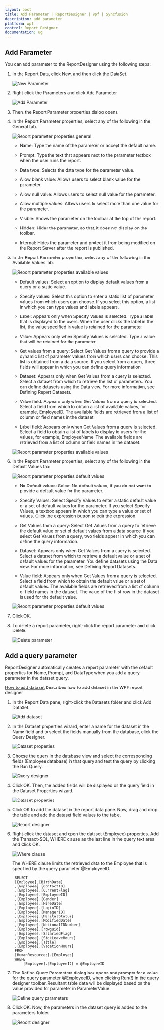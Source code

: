```yaml
---
layout: post
title: Add Parameter | ReportDesigner | wpf | Syncfusion
description: add parameter
platform: wpf
control: Report Designer
documentation: ug
---
```


## Add Parameter

You can add parameter to the ReportDesigner using the following steps:

1. In the Report Data, click New, and then click the DataSet.

   ![New Parameter](Add-Parameter_images/Add-Parameter_img1.png)

2. Right-click the Parameters and click Add Parameter.

   ![Add Parameter](Add-Parameter_images/Add-Parameter_img2.png)

3. Then, the Report Parameter properties dialog opens.

4. In the Report Parameter properties, select any of the following in the General tab.

   ![Report parameter properties general](Add-Parameter_images/Add-Parameter_img3.png)

   * Name: Type the name of the parameter or accept the default name. 
   
   * Prompt:  Type the text that appears next to the parameter textbox when the user runs the report.
   
   * Data type: Selects the data type for the parameter value.
   
   * Allow blank value: Allows users to select blank value for the parameter.
   
   * Allow null value: Allows users to select null value for the parameter.
   
   * Allow multiple values: Allows users to select more than one value for the parameter. 
   
   * Visible: Shows the parameter on the toolbar at the top of the report.
   
   * Hidden: Hides the parameter, so that, it does not display on the toolbar. 
   
   * Internal: Hides the parameter and protect it from being modified on the Report Server after the report is published. 

5. In the Report Parameter properties, select any of the following in the Available Values tab. 

   ![Report parameter properties available values](Add-Parameter_images/Add-Parameter_img4.png)

   * Default values: Select an option to display default values from a query or a static value.

   * Specify values: Select this option to enter a static list of parameter values from which users can choose. If you select this option, a list in which you can type values and labels appears.

   * Label: Appears only when Specify Values is selected. Type a label that is displayed to the users. When the user clicks the label in the list, the value specified in value is retained for the parameter.

   * Value: Appears only when Specify Values is selected. Type a value that will be retained for the parameter.
   
   * Get values from a query: Select Get Values from a query to provide a dynamic list of parameter values from which users can choose. This list is obtained from a data source. If you select from a query, three fields will appear in which you can define query information.

   * Dataset: Appears only when Get Values from a query is selected. Select a dataset from which to retrieve the list of parameters. You can define datasets using the Data view. For more information, see Defining Report Datasets.

   * Value field: Appears only when Get Values from a query is selected. Select a field from which to obtain a list of available values, for example, EmployeeID. The available fields are retrieved from a list of column or field names in the dataset.

   * Label field: Appears only when Get Values from a query is selected. Select a field to obtain a list of labels to display to users for the values, for example, EmployeeName. The available fields are retrieved from a list of column or field names in the dataset.

   ![Report parameter properties available values](Add-Parameter_images/Add-Parameter_img5.png)
   
6. In the Report Parameter properties, select any of the following in the Default Values tab:

   ![Report parameter properties default values](Add-Parameter_images/Add-Parameter_img6.png)

   * No Default values: Select No default values, if you do not want to provide a default value for the parameter.

   * Specify Values: Select Specify Values to enter a static default value or a set of default values for the parameter. If you select Specify Values, a textbox appears in which you can type a value or set of values. Click the expression button to edit the expression.

   * Get Values from a query: Select Get Values from a query to retrieve the default value or set of default values from a data source. If you select Get Values from a query, two fields appear in which you can define the query information.

   * Dataset: Appears only when Get Values from a query is selected. Select a dataset from which to retrieve a default value or a set of default values for the parameter. You define datasets using the Data view. For more information, see Defining Report Datasets.

   * Value field: Appears only when Get Values from a query is selected. Select a field from which to obtain the default value or a set of default values. The available fields are retrieved from a list of column or field names in the dataset. The value of the first row in the dataset is used for the default value.

   ![Report parameter properties default values](Add-Parameter_images/Add-Parameter_img7.png)
   
7. Click OK.

8. To delete a report parameter, right-click the report parameter and click Delete. 

   ![Delete parameter](Add-Parameter_images/Add-Parameter_img8.png)

## Add a query parameter

ReportDesigner automatically creates a report parameter with the default properties for Name, Prompt, and DataType when you add a query parameter in the dataset query. 

[How to add dataset](/wpf/ReportDesigner/Add-DataSet)
Describes how to add dataset in the WPF report designer.

1. In the Report Data pane, right-click the Datasets folder and click Add DataSet.

	![Add dataset](Add-Parameter_images/Add-Parameter_img9.png)

2. In the Dataset properties wizard, enter a name for the dataset in the Name field and to select the fields manually from the database, click the Query Designer.

	![Dataset properties](Add-Parameter_images/Add-Parameter_img10.png)
	
3. Choose the query in the database view and select the corresponding fields (Employee database) in that query and test the query by clicking the Run Query.

	![Query designer](Add-Parameter_images/Add-Parameter_img11.png)
	
4. Click OK. Then, the added fields will be displayed on the query field in the Dataset Properties wizard.

	![Dataset properties](Add-Parameter_images/Add-Parameter_img12.png)

5. Click OK to add the dataset in the report data pane. Now, drag and drop the table and add the dataset field values to the table.

      ![Report designer](Add-Parameter_images/Add-Parameter_img13.png)

6. Right-click the dataset and open the dataset (Employee) properties. Add the Transact-SQL, WHERE clause as the last line in the query text area and Click OK.

	![Where clause](Add-Parameter_images/Add-Parameter_img14.png)
	
	The WHERE clause limits the retrieved data to the Employee that is specified by the query parameter @EmployeeID.

		SELECT 
		[Employee].[BirthDate]
		,[Employee].[ContactID]
		,[Employee].[CurrentFlag]
		,[Employee].[EmployeeID]
		,[Employee].[Gender]
		,[Employee].[HireDate]
		,[Employee].[LoginID]
		,[Employee].[ManagerID]
		,[Employee].[MaritalStatus]
		,[Employee].[ModifiedDate]
		,[Employee].[NationalIDNumber]
		,[Employee].[rowguid]
		,[Employee].[SalariedFlag]
		,[Employee].[SickLeaveHours]
		,[Employee].[Title]
		,[Employee].[VacationHours]
		FROM 
		[HumanResources].[Employee]
		WHERE
            [Employee].[EmployeeID] = @EmployeeID
	
7. The Define Query Parameters dialog box opens and prompts for a value for the query parameter @EmployeeID, when clicking Run(!) in the query designer toolbar. Resultant table data will be displayed based on the value provided for parameter in ParameterValue.

	![Define query parameters](Add-Parameter_images/Add-Parameter_img15.png)
	
8. Click OK. Now, the parameters in the dataset query is added to the parameters folder.

	![Report designer](Add-Parameter_images/Add-Parameter_img16.png)